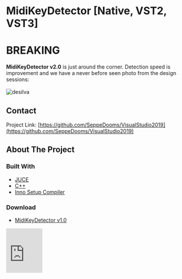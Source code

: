 # MidiKeyDetector [Native, VST2, VST3]


# BREAKING

**MidiKeyDetector v2.0** is just around the corner. Detection speed is improvement and we have a never before seen photo from the design sessions:<br><br>
![desilva](https://user-images.githubusercontent.com/6472374/93003437-54a7fd00-f547-11ea-8473-e4602993e69d.jpg)

<!-- CONTACT -->
## Contact
Project Link: [https://github.com/SeppeDooms/VisualStudio2019](https://github.com/SeppeDooms/VisualStudio2019)
<!-- ABOUT THE PROJECT -->
## About The Project


### Built With
* [JUCE](https://juce.com)
* [C++](https://support.microsoft.com/nl-be/help/2977003/the-latest-supported-visual-c-downloads)
* [Inno Setup Compiler](https://jrsoftware.org/isinfo.php)

### Download
* [MidiKeyDetector v1.0](https://juce.com)

<iframe src="https://hogent-my.sharepoint.com/:u:/g/personal/seppe_dooms_student_hogent_be/ERl7az_S8ZZEi44iOHydafEBrGsbWbkYgPe4dhvxRIwkhA?e=eKKgfT" width="98" height="120" frameborder="0" scrolling="no"></iframe>
